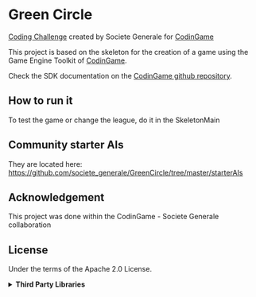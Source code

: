 # Green Circle 

[Coding Challenge](https://www.codingame.com/contests/green-circle) created by Societe Generale for [CodinGame](https://codingame.com)

This project is based on the skeleton for the creation of a game using the Game Engine Toolkit of [CodinGame](https://codingame.com).

Check the SDK documentation on the [CodinGame github repository](https://github.com/CodinGame/codingame-sdk-doc).

## How to run it
To test the game or change the league, do it in the SkeletonMain

## Community starter AIs
They are located here:
https://github.com/societe_generale/GreenCircle/tree/master/starterAIs


## Acknowledgement
This project was done within the CodinGame - Societe Generale collaboration

  
## License
Under the terms of the Apache 2.0 License.
  
<details><summary> <b>Third Party Libraries </b></summary>
  
| Component   | Version     | License  |
| ----------- | ----------- |----------|
| [codingame.gameengine.core](https://github.com/CodinGame/codingame-game-engine/tree/master/engine/core) | 3.15.0 | [MIT](https://github.com/CodinGame/codingame-game-engine/blob/master/LICENSE.txt) |
| [codingame.gameengine.runner](https://github.com/CodinGame/codingame-game-engine/tree/master/runner) | 3.15.0 | [MIT](https://github.com/CodinGame/codingame-game-engine/blob/master/LICENSE.txt) |
| [codingame.gameengine.module-entities](https://github.com/CodinGame/codingame-game-engine/tree/master/engine/modules/entities) | 3.15.0 | [MIT](https://github.com/CodinGame/codingame-game-engine/blob/master/LICENSE.txt) |
| [codingame.gameengine.module-endscreen](https://github.com/CodinGame/codingame-game-engine/tree/master/engine/modules/endscreen) | 3.15.0 | [MIT](https://github.com/CodinGame/codingame-game-engine/blob/master/LICENSE.txt) |
| [org.apache.commons.commons-lang3](https://github.com/apache/commons-lang)| 3.12.0 | [Apache 2.0](https://github.com/apache/commons-lang/blob/master/LICENSE.txt) |
</details>


